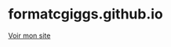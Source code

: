 # formatcgiggs.github.io

<a href ="https://formatcgiggs.github.io" target="_blank">Voir mon site </a>
